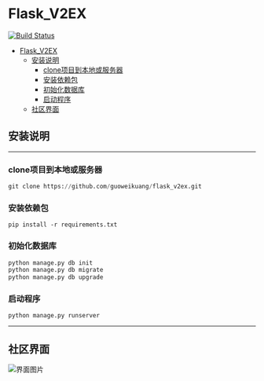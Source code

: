 # Flask_V2EX

[![Build Status](https://travis-ci.org/sh4nks/flaskbb.svg?branch=master)](https://travis-ci.org/sh4nks/flaskbb)


- [Flask_V2EX](#flaskv2ex)
    - [安装说明](#%E5%AE%89%E8%A3%85%E8%AF%B4%E6%98%8E)
        - [clone项目到本地或服务器](#clone%E9%A1%B9%E7%9B%AE%E5%88%B0%E6%9C%AC%E5%9C%B0%E6%88%96%E6%9C%8D%E5%8A%A1%E5%99%A8)
        - [安装依赖包](#%E5%AE%89%E8%A3%85%E4%BE%9D%E8%B5%96%E5%8C%85)
        - [初始化数据库](#%E5%88%9D%E5%A7%8B%E5%8C%96%E6%95%B0%E6%8D%AE%E5%BA%93)
        - [启动程序](#%E5%90%AF%E5%8A%A8%E7%A8%8B%E5%BA%8F)
    - [社区界面](#%E7%A4%BE%E5%8C%BA%E7%95%8C%E9%9D%A2)

## 安装说明
---
### clone项目到本地或服务器
```python
git clone https://github.com/guoweikuang/flask_v2ex.git
```
### 安装依赖包
```
pip install -r requirements.txt
```
### 初始化数据库
```python
python manage.py db init
python manage.py db migrate
python manage.py db upgrade
```
### 启动程序
```
python manage.py runserver 
```

---
## 社区界面
![界面图片](http://upload-images.jianshu.io/upload_images/1674772-c8607a3c14edee99.png?imageMogr2/auto-orient/strip%7CimageView2/2/w/1240)